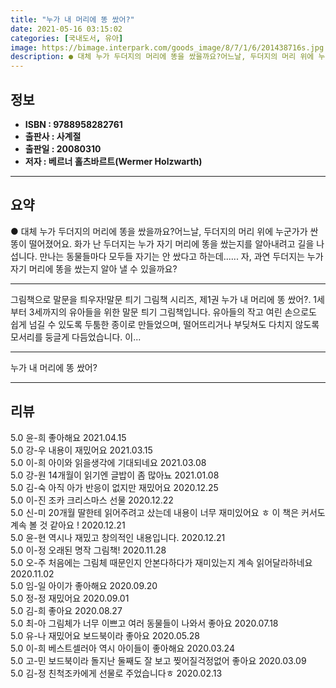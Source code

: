 ```yaml
---
title: "누가 내 머리에 똥 쌌어?"
date: 2021-05-16 03:15:02
categories: [국내도서, 유아]
image: https://bimage.interpark.com/goods_image/8/7/1/6/201438716s.jpg
description: ● 대체 누가 두더지의 머리에 똥을 쌌을까요?어느날, 두더지의 머리 위에 누군가가 싼 똥이 떨어졌어요. 화가 난 두더지는 누가 자기 머리에 똥을 쌌는지를 알아내려고 길을 나섭니다. 만나는 동물들마다 모두들 자기는 안 쌌다고 하는데...... 자, 과연 두더지는 누가 자기 머리에 똥을
---
```


## **정보**

- **ISBN : 9788958282761**
- **출판사 : 사계절**
- **출판일 : 20080310**
- **저자 : 베르너 홀츠바르트(Wermer Holzwarth)**

------



## **요약**

●  대체 누가 두더지의 머리에 똥을 쌌을까요?어느날, 두더지의 머리 위에 누군가가 싼 똥이 떨어졌어요. 화가 난 두더지는 누가 자기 머리에 똥을 쌌는지를 알아내려고 길을 나섭니다. 만나는 동물들마다 모두들 자기는 안 쌌다고 하는데...... 자, 과연 두더지는 누가 자기 머리에 똥을 쌌는지 알아 낼 수 있을까요?

------

그림책으로 말문을 틔우자!말문 틔기 그림책 시리즈, 제1권 누가 내 머리에 똥 쌌어?. 1세부터 3세까지의 유아들을 위한 말문 틔기 그림책입니다. 유아들의 작고 여린 손으로도 쉽게 넘길 수 있도록 두툼한 종이로 만들었으며, 떨어뜨리거나 부딪쳐도 다치지 않도록 모서리를 둥글게 다듬었습니다. 이... 

------


누가 내 머리에 똥 쌌어? 

------


## **리뷰** 

5.0 윤-희 좋아해요 2021.04.15 <br/>5.0 강-우 내용이 재밌어요 2021.03.15 <br/>5.0 이-희 아이와 읽을생각에 기대되네요 2021.03.08 <br/>5.0 강-원 14개월이 읽기엔 글밥이 좀 많아뇨 2021.01.08 <br/>5.0 김-숙 아직 아가 반응이 없지만 재밌어요 2020.12.25 <br/>5.0 이-진 조카 크리스마스 선물 2020.12.22 <br/>5.0 신-미 20개월 딸한테 읽어주려고 샀는데 내용이 너무 재미있어요 ㅎ 이 책은 커서도 계속 볼 것 같아요 !  2020.12.21 <br/>5.0 윤-현 역시나 재밌고 창의적인 내용입니다. 2020.12.21 <br/>5.0 이-정 오래된 명작 그림책! 2020.11.28 <br/>5.0 오-주 처음에는 그림체 때문인지 안본다하다가 재미있는지 계속 읽어달라하네요 2020.11.02 <br/>5.0 임-일 아이가 좋아해요 2020.09.20 <br/>5.0 정-정 재밌어요 2020.09.01 <br/>5.0 김-희 좋아요 2020.08.27 <br/>5.0 최-아 그림체가 너무 이쁘고 여러 동물들이 나와서 좋아요 2020.07.18 <br/>5.0 유-나 재밌어요 보드북이라 좋아요 2020.05.28 <br/>5.0 이-희 베스트셀러아 역시 아이들이 좋아해요  2020.03.24 <br/>5.0 고-민 보드북이라 돌지난 둘째도 잘 보고 찢어질걱정없어 좋아요 2020.03.09 <br/>5.0 김-정 친척조카에게 선물로 주었습니다ㅎ 2020.02.13 <br/>